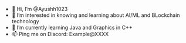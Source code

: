 - 👋 Hi, I’m @Ayushh1023
- 👀 I’m interested in knowing and learning about AI/ML and BLockchain technology
- 🌱 I’m currently learning Java and Graphics in C++
- 📫 Ping me on Discord: Example@XXXX
<!---
Ayushh1023/Ayushh1023 is a ✨ special ✨ repository because its `README.md` (this file) appears on your GitHub profile.
You can click the Preview link to take a look at your changes.
--->
